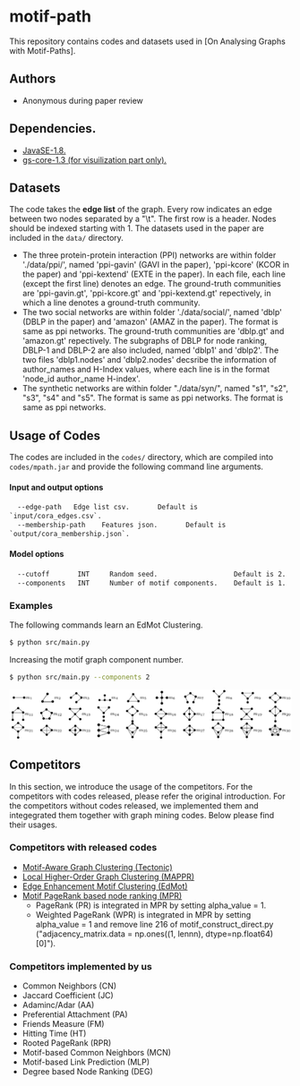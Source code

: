 # motif-path

This repository contains codes and datasets used in [On Analysing Graphs with Motif-Paths].

## Authors 

- Anonymous during paper review

## Dependencies.
* [JavaSE-1.8.](https://www.oracle.com/java/technologies/javase-jdk8-downloads.html)
* [gs-core-1.3 (for visuilization part only).](http://graphstream-project.org/download/)

## Datasets
The code takes the **edge list** of the graph. Every row indicates an edge between two nodes separated by a "\t". The first row is a header. Nodes should be indexed starting with 1. The datasets used in the paper are included in the  `data/` directory.

* The three protein-protein interaction (PPI) networks are within folder './data/ppi/', named 'ppi-gavin' (GAVI in the paper), 'ppi-kcore' (KCOR in the paper) and 'ppi-kextend' (EXTE in the paper). In each file, each line (except the first line) denotes an edge. The ground-truth communities are 'ppi-gavin.gt', 'ppi-kcore.gt' and 'ppi-kextend.gt' repectively, in which a line denotes a ground-truth community.
* The two social networks are within folder './data/social/', named 'dblp' (DBLP in the paper) and 'amazon' (AMAZ in the paper). The format is same as ppi networks. The ground-truth communities are 'dblp.gt' and 'amazon.gt' repectively. The subgraphs of DBLP for node ranking, DBLP-1 and DBLP-2 are also included, named 'dblp1' and 'dblp2'. The two files 'dblp1.nodes' and 'dblp2.nodes' decsribe the information of author_names and H-Index values, where each line is in the format 'node_id	author_name	H-index'.
* The synthetic networks are within folder "./data/syn/", named "s1", "s2", "s3", "s4" and "s5". The format is same as ppi networks. The format is same as ppi networks.
 
## Usage of Codes
The codes are included in the  `codes/` directory, which are compiled into `codes/mpath.jar` and provide the following command line arguments.

#### Input and output options
```
  --edge-path	Edge list csv.       Default is `input/cora_edges.csv`.
  --membership-path    Features json.       Default is `output/cora_membership.json`.
```
#### Model options
```             
  --cutoff       INT     Random seed.                   Default is 2.
  --components   INT     Number of motif components.    Default is 1.
```
### Examples
The following commands learn an EdMot Clustering.
```sh
$ python src/main.py
```

Increasing the motif graph component number.
```sh
$ python src/main.py --components 2
```

<p align="center">
  <img width="800" src="motifs.PNG">
</p>

## Competitors
In this section, we introduce the usage of the competitors. For the competitors with codes released, please refer the original introduction. For the competitors without codes released, we implemented them and integegrated them together with graph mining codes. Below please find their usages.
### Competitors with released codes
- [Motif-Aware Graph Clustering (Tectonic)](https://github.com/tsourolampis/tectonic) 
- [Local Higher-Order Graph Clustering (MAPPR)](http://snap.stanford.edu/mappr/)
- [Edge Enhancement Motif Clustering (EdMot)](https://github.com/benedekrozemberczki/EdMot) 
- [Motif PageRank based node ranking (MPR)](https://github.com/HKUST-KnowComp/Motif-based-PageRank) 
	- PageRank (PR) is integrated in MPR by setting alpha_value = 1. 
	- Weighted PageRank (WPR) is integrated in MPR by setting alpha_value = 1 and remove line 216 of motif_construct_direct.py ("adjacency_matrix.data = np.ones((1, lennn), dtype=np.float64)[0]").

### Competitors implemented by us
- Common Neighbors (CN)
- Jaccard Coefficient (JC)
- Adaminc/Adar (AA)
- Preferential Attachment (PA)
- Friends Measure (FM)
- Hitting Time (HT)
- Rooted PageRank (RPR)
- Motif-based Common Neighbors (MCN)
- Motif-based Link Prediction (MLP)
- Degree based Node Ranking (DEG)
